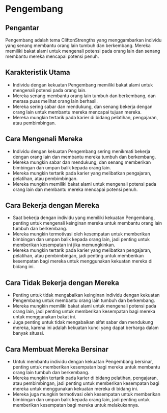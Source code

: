 # Pengembang

## Pengantar

Pengembang adalah tema CliftonStrengths yang menggambarkan individu yang senang membantu orang lain tumbuh dan berkembang. Mereka memiliki bakat alami untuk mengenali potensi pada orang lain dan senang membantu mereka mencapai potensi penuh.

## Karakteristik Utama

- Individu dengan kekuatan Pengembang memiliki bakat alami untuk mengenali potensi pada orang lain.
- Mereka senang membantu orang lain tumbuh dan berkembang, dan merasa puas melihat orang lain berhasil.
- Mereka sering sabar dan mendukung, dan senang bekerja dengan orang lain untuk membantu mereka mencapai tujuan mereka.
- Mereka mungkin tertarik pada karier di bidang pelatihan, pengajaran, atau pembimbingan.

## Cara Mengenali Mereka

- Individu dengan kekuatan Pengembang sering menikmati bekerja dengan orang lain dan membantu mereka tumbuh dan berkembang.
- Mereka mungkin sabar dan mendukung, dan senang memberikan bimbingan dan umpan balik kepada orang lain.
- Mereka mungkin tertarik pada karier yang melibatkan pengajaran, pelatihan, atau pembimbingan.
- Mereka mungkin memiliki bakat alami untuk mengenali potensi pada orang lain dan membantu mereka mencapai potensi penuh.

## Cara Bekerja dengan Mereka

- Saat bekerja dengan individu yang memiliki kekuatan Pengembang, penting untuk mengenali keinginan mereka untuk membantu orang lain tumbuh dan berkembang.
- Mereka mungkin termotivasi oleh kesempatan untuk memberikan bimbingan dan umpan balik kepada orang lain, jadi penting untuk memberikan kesempatan ini jika memungkinkan.
- Mereka mungkin tertarik pada karier yang melibatkan pengajaran, pelatihan, atau pembimbingan, jadi penting untuk memberikan kesempatan bagi mereka untuk menggunakan kekuatan mereka di bidang ini.

## Cara Tidak Bekerja dengan Mereka

- Penting untuk tidak mengabaikan keinginan individu dengan kekuatan Pengembang untuk membantu orang lain tumbuh dan berkembang.
- Mereka mungkin memiliki bakat alami untuk mengenali potensi pada orang lain, jadi penting untuk memberikan kesempatan bagi mereka untuk menggunakan bakat ini.
- Juga penting untuk tidak mengabaikan sifat sabar dan mendukung mereka, karena ini adalah kekuatan kunci yang dapat berharga dalam banyak situasi.

## Cara Membuat Mereka Bersinar

- Untuk membantu individu dengan kekuatan Pengembang bersinar, penting untuk memberikan kesempatan bagi mereka untuk membantu orang lain tumbuh dan berkembang.
- Mereka mungkin tertarik pada karier di bidang pelatihan, pengajaran, atau pembimbingan, jadi penting untuk memberikan kesempatan bagi mereka untuk menggunakan kekuatan mereka di bidang ini.
- Mereka juga mungkin termotivasi oleh kesempatan untuk memberikan bimbingan dan umpan balik kepada orang lain, jadi penting untuk memberikan kesempatan bagi mereka untuk melakukannya.
